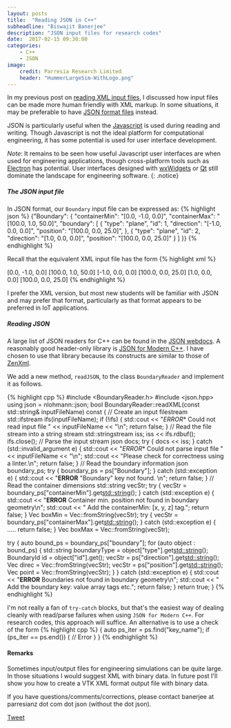 ```yaml
---
layout: posts
title:  "Reading JSON in C++"
subheadline: "Biswajit Banerjee"
description: "JSON input files for research codes"
date:  2017-02-15 09:30:00
categories:
    - C++
    - JSON
image:
    credit: Parresia Research Limited
    header: "HummerLargeSim-WithLogo.png"
---
```

In my previous post on [reading XML input files](http://www.parresianz.com/c++/xml/xml-input/), I discussed how input files can be made more human friendly with XML markup.  In some situations, it may be preferable to have [JSON format files](http://json.org/example.html) instead.

JSON is particularly useful when the [Javascript](http://es6-features.org/#Constants) is used during reading and writing.  Though Javascript is not the ideal platform for computational engineering, it has some potential is used for user interface development.

*Note*: It remains to be seen how useful Javascript user interfaces are when used for engineering applications, though cross-platform tools such as [Electron](http://electron.atom.io/) has potential.  User interfaces designed with [wxWidgets](https://www.wxwidgets.org/) or [Qt](https://www.qt.io/) still dominate the landscape for engineering software.
{: .notice}

##### The JSON input file #####
In JSON format, our `Boundary` input file can be expressed as:
{% highlight json %}
  {"Boundary": {
    "containerMin":  "[0.0,  -1.0,  0.0]",
    "containerMax":  "[100.0, 1.0, 50.0]",
    "boundary": [
      {
       "type": "plane", "id": 1,
       "direction": "[-1.0, 0.0, 0.0]",
       "position": "[100.0, 0.0, 25.0]",
      },
      {
       "type": "plane", "id": 2,
       "direction": "[1.0, 0.0, 0.0]",
       "position": "[100.0, 0.0, 25.0]"
      }
    ]
  }}
{% endhighlight %}

Recall that the equivalent XML input file  has the form
{% highlight xml %}
  <?xml version='1.0' encoding='ISO-8859-1' ?>
  <Boundary>
    <!-- Container limits -->
    <containerMin>  [0.0,  -1.0,  0.0] </containerMin>
    <containerMax>  [100.0, 1.0, 50.0] </containerMax>
    <!-- Internal boundaries -->
    <boundary type="plane" id="1">
      <direction> [-1.0, 0.0, 0.0] </direction>
      <position> [100.0, 0.0, 25.0] </position>
    </boundary>
    <boundary type="plane" id="2">
      <direction> [1.0, 0.0, 0.0] </direction>
      <position> [100.0, 0.0, 25.0] </position>
    </boundary>
  </Boundary>
{% endhighlight %}

I prefer the XML version, but most new students will be familiar with
JSON and may prefer that format, particularly as that format appears to
be preferred in IoT applications.

##### Reading JSON #####
A large list of JSON readers for C++ can be found in the [JSON webdocs](http://www.json.org/).  A reasonably good header-only library is [JSON for Modern C++](https://github.com/nlohmann/json).  I have chosen to use that library because its constructs are similar to those of [ZenXml](http://zenxml.sourceforge.net/).

We add a new method, `readJSON`, to the class `BoundaryReader` and
implement it as follows.

{% highlight cpp %}
#include <BoundaryReader.h>
#include <json.hpp>
using json = nlohmann::json;
bool
BoundaryReader::readXML(const std::string& inputFileName) const 
{
  // Create an input filestream
  std::ifstream ifs(inputFileName);
  if (!ifs) {
    std::cout << "*ERROR** Could not read input file " << inputFileName << "\n";
    return false;
  }
  // Read the file stream into a string stream
  std::stringstream iss;
  iss << ifs.rdbuf();
  ifs.close();
  // Parse the input stream
  json docs;
  try {
    docs << iss;
  } catch (std::invalid_argument e) {
    std::cout << "*ERROR** Could not parse input file " << inputFileName
              << "\n";
    std::cout << "Please check for correctness using a linter.\n";
    return false;
  }
  // Read the boundary information
  json boundary_ps;
  try {
    boundary_ps = ps["Boundary"];
  } catch (std::exception e) {
    std::cout << "**ERROR** \"Boundary\" key not found. \n";
    return false;
  }
  // Read the container dimensions
  std::string vecStr;
  try {
    vecStr = boundary_ps["containerMin"].get<std::string>();
  } catch (std::exception e) {
    std::cout
      << "**ERROR** Container min. position not found in boundary geometry\n";
    std::cout << "  Add the containerMin: [x, y, z]  tag.";
    return false;
  }
  Vec boxMin = Vec::fromString(vecStr);
  try {
    vecStr = boundary_ps["containerMax"].get<std::string>();
  } catch (std::exception e) {
    .....
    return false;
  }
  Vec boxMax = Vec::fromString(vecStr);
  
  try {
    auto bound_ps = boundary_ps["boundary"];
    for (auto object : bound_ps) {
      std::string boundaryType = object["type"].get<std::string>();
      BoundaryId id = object["id"].get<BoundaryId>();
      vecStr = ps["direction"].get<std::string>();
      Vec direc = Vec::fromString(vecStr);
      vecStr = ps["position"].get<std::string>();
      Vec point = Vec::fromString(vecStr);
    }
  } catch (std::exception e) {
    std::cout << "**ERROR** Boundaries not found in boundary geometry\n";
    std::cout << "  Add the boundary key: value array tags etc.";
    return false;
  }
  return true;
}
{% endhighlight %}

I'm not really a fan of `try-catch` blocks, but that's the easiest way of dealing cleanly with read/parse failures when using `JSON for Modern C++`.  For research codes, this approach will suffice.  An alternative is to use a check of the form
{% highlight cpp %}
{
  auto ps_iter = ps.find("key_name");
  if (ps_iter == ps.end()) {
    // Error
  }
}
{% endhighlight %}

#### Remarks ####
Sometimes input/output files for engineering simulations can be quite large.  In those situations I would suggest XML with binary data. In future post I'll show you how to create a VTK XML format output file with binary data.


If you have questions/comments/corrections, please contact banerjee at parresianz dot com dot json (without the dot json).


<a href="https://twitter.com/share" class="twitter-share-button" data-via="parresianz">Tweet</a>
<script>!function(d,s,id){var js,fjs=d.getElementsByTagName(s)[0],p=/^http:/.test(d.location)?'http':'https';if(!d.getElementById(id)){js=d.createElement(s);js.id=id;js.src=p+'://platform.twitter.com/widgets.js';fjs.parentNode.insertBefore(js,fjs);}}(docsument, 'script', 'twitter-wjs');</script>
<script src="//platform.linkedin.com/in.js" type="text/javascript">
  lang: en_US
</script>
<script type="IN/Share" data-counter="right"></script>

<!-- <script src="https://cdn.rawgit.com/google/code-prettify/master/loader/run_prettify.js?lang=cpp&amp;skin=sunburst"></script> -->
